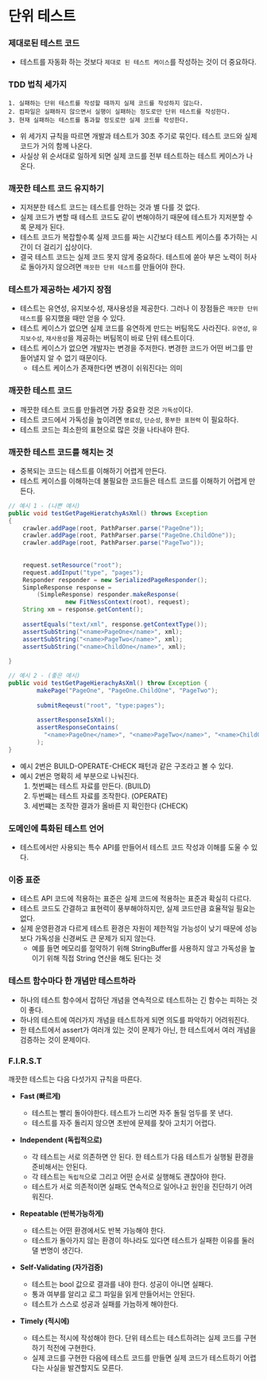 # 단위 테스트

### 제대로된 테스트 코드
- 테스트를 자동화 하는 것보다 `제대로 된 테스트 케이스`를 작성하는 것이 더 중요하다.

### TDD 법칙 세가지

```text
1. 실패하는 단위 테스트를 작성할 때까지 실제 코드를 작성하지 않는다.
2. 컴파일은 실패하지 않으면서 실행이 실패하는 정도로만 단위 테스트를 작성한다.
3. 현재 실패하는 테스트를 통과할 정도로만 실제 코드를 작성한다.
```

- 위 세가지 규칙을 따르면 개발과 테스트가 30초 주기로 묶인다. 테스트 코드와 실제 코드가 거의 함께 나온다.
- 사실상 위 순서대로 일하게 되면 실제 코드를 전부 테스트하는 테스트 케이스가 나온다.

### 깨끗한 테스트 코드 유지하기
- 지저분한 테스트 코드는 테스트를 안하는 것과 별 다를 것 없다.
- 실제 코드가 변할 때 테스트 코드도 같이 변해야하기 때문에 테스트가 지저분할 수록 문제가 된다.
- 테스트 코드가 복잡할수록 실제 코드를 짜는 시간보다 테스트 케이스를 추가하는 시간이 더 걸리기 십상이다.
- 결국 테스트 코드는 실제 코드 못지 않게 중요하다. 테스트에 쏟아 부은 노력이 허사로 돌아가지 않으려면 `깨끗한 단위 테스트`를 만들어야 한다.

### 테스트가 제공하는 세가지 장점
- 테스트는 유연성, 유지보수성, 재사용성을 제공한다. 그러나 이 장점들은 `깨끗한 단위 테스트`를 유지했을 때만 얻을 수 있다.
- 테스트 케이스가 없으면 실제 코드를 유연하게 만드는 버팀목도 사라진다. `유연성`, `유지보수성`, `재사용성`을 제공하는 버팀목이 바로 단위 테스트이다.
- 테스트 케이스가 없으면 개발자는 변경을 주저한다. 변경한 코드가 어떤 버그를 만들어낼지 알 수 없기 때문이다.
    - 테스트 케이스가 존재한다면 변경이 쉬워진다는 의미


### 깨끗한 테스트 코드
- 깨끗한 테스트 코드를 만들려면 가장 중요한 것은 `가독성`이다.
- 테스트 코드에서 가독성을 높이려면 `명료성`, `단순성`, `풍부한 표현력` 이 필요하다.
- 테스트 코드는 최소한의 표현으로 많은 것을 나타내야 한다.

### 깨끗한 테스트 코드를 해치는 것
- 중복되는 코드는 테스트를 이해하기 어렵게 만든다.
- 테스트 케이스를 이해하는데 불필요한 코드들은 테스트 코드를 이해하기 어렵게 만든다.

```java
// 예시 1 - (나쁜 예시)
public void testGetPageHieratchyAsXml() throws Exception 
{
    crawler.addPage(root, PathParser.parse("PageOne"));
    crawler.addPage(root, PathParser.parse("PageOne.ChildOne"));
    crawler.addPage(root, PathParser.parse("PageTwo"));
    
    
    request.setResource("root");
    request.addInput("type", "pages");
    Responder responder = new SerializedPageResponder();
    SimpleResponse response =
        (SimpleResponse) responder.makeResponse(
                new FitNessContext(root), request);
    String xm = response.getContent();
    
    assertEquals("text/xml", response.getContextType());
    assertSubString("<name>PageOne</name>", xml);
    assertSubString("<name>PageTwo</name>", xml);
    assertSubString("<name>ChildOne</name>", xml);
    
}

// 예시 2 - (좋은 예시)
public void testGetPageHierachyAsXml() throw Exception {
        makePage("PageOne", "PageOne.ChildOne", "PageTwo");
        
        submitReqeust("root", "type:pages");
        
        assertResponseIsXml();
        assertResponseContains(
          "<name>PageOne</name>", "<name>PageTwo</name>", "<name>ChildOne</name>"      
        );
}
```
- 예시 2번은 BUILD-OPERATE-CHECK 패턴과 같은 구조라고 볼 수 있다.
- 예시 2번은 명확히 세 부분으로 나눠진다.
    1. 첫번째는 테스트 자료를 만든다. (BUILD)
    2. 두번째는 테스트 자료를 조작한다. (OPERATE)
    3. 세번쨰는 조작한 결과가 올바른 지 확인한다 (CHECK)

### 도메인에 특화된 테스트 언어
- 테스트에서만 사용되는 특수 API를 만들어서 테스트 코드 작성과 이해를 도울 수 있다.

### 이중 표준
- 테스트 API 코드에 적용하는 표준은 실제 코드에 적용하는 표준과 확실히 다르다.
- 테스트 코드도 간결하고 표현력이 풍부해야하지만, 실제 코드만큼 효율적일 필요는 없다.
- 실제 운영환경과 다르게 테스트 환경은 자원이 제한적일 가능성이 낮기 때문에 성능보다 가독성을 신경써도 큰 문제가 되지 않는다.
    - 예를 들면 메모리를 절약하기 위해 StringBuffer를 사용하지 않고 가독성을 높이기 위해 직접 String 연산을 해도 된다는 것

### 테스트 함수마다 한 개념만 테스트하라
- 하나의 테스트 함수에서 잡하단 개념을 연속적으로 테스트하는 긴 함수는 피하는 것이 좋다.
- 하나의 테스트에 여러가지 개념을 테스트하게 되면 의도를 파악하기 어려워진다.
- 한 테스트에서 assert가 여러개 있는 것이 문제가 아닌, 한 테스트에서 여러 개념을 검증하는 것이 문제이다.

### F.I.R.S.T
깨끗한 테스트는 다음 다섯가지 규칙을 따른다.

- **Fast (빠르게)**
    - 테스트는 빨리 돌아야한다. 테스트가 느리면 자주 돌릴 엄두를 못 낸다.
    - 테스트를 자주 돌리지 않으면 초반에 문제를 찾아 고치기 어렵다.

- **Independent (독립적으로)**
    - 각 테스트는 서로 의존하면 안 된다. 한 테스트가 다음 테스트가 실행될 환경을 준비해서는 안된다.
    - 각 테스트는 `독립적`으로 그리고 어떤 순서로 실행해도 괜찮아야 한다.
    - 테스트가 서로 의존적이면 실패도 연속적으로 일어나고 원인을 진단하기 어려워진다.

- **Repeatable (반복가능하게)**
    - 테스트는 어떤 환경에서도 반복 가능해야 한다.
    - 테스트가 돌아가지 않는 환경이 하나라도 있다면 테스트가 실패한 이유를 둘러댈 변명이 생긴다.

- **Self-Validating (자가검증)**
    - 테스트는 bool 값으로 결과를 내야 한다. 성공이 아니면 실패다.
    - 통과 여부를 알리고 로그 파일을 읽게 만들어서는 안된다.
    - 테스트가 스스로 성공과 실패를 가늠하게 해야한다.

- **Timely (적시에)**
    - 테스트는 적시에 작성해야 한다. 단위 테스트는 테스트하려는 실제 코드를 구현하기 적전에 구현한다.
    - 실제 코드를 구현한 다음에 테스트 코드를 만들면 실제 코드가 테스트하기 어렵다는 사실을 발견할지도 모른다.
